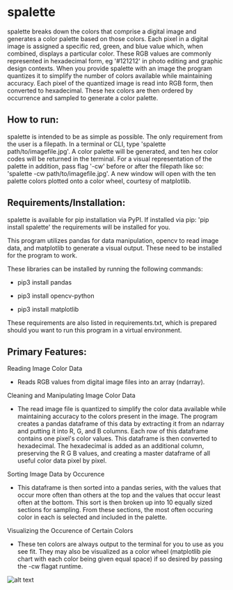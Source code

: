 # spalette

spalette breaks down the colors that comprise a digital image and generates a color palette based on those colors. Each pixel in a digital image is assigned a specific red, green, and blue value which, when combined, displays a particular color. These RGB values are commonly represented in hexadecimal form, eg '#121212' in photo editing and graphic design contexts. When you provide spalette with an image the program quantizes it to simplify the number of colors available while maintaining accuracy. Each pixel of the quantized image is read into RGB form, then converted to hexadecimal. These hex colors are then ordered by occurrence and sampled to generate a color palette.

## How to run:

spalette is intended to be as simple as possible. The only requirement from the user is a filepath. In a terminal or CLI, type 'spalette path/to/imagefile.jpg'. A color palette will be generated, and ten hex color codes will be returned in the terminal. For a visual representation of the palette in addition, pass flag '-cw' before or after the filepath like so: 'spalette -cw path/to/imagefile.jpg'. A new window will open with the ten palette colors plotted onto a color wheel, courtesy of matplotlib. 

## Requirements/Installation:

spalette is available for pip installation via PyPI. If installed via pip: 'pip install spalette' the requirements will be installed for you.

This program utilizes pandas for data manipulation, opencv to read image data,
and matplotlib to generate a visual output. These need to be installed for the program to work.

These libraries can be installed by running the following commands:

* pip3 install pandas

* pip3 install opencv-python

* pip3 install matplotlib

These requirements are also listed in requirements.txt, which is prepared should you want to run this program in a virtual environment. 

## Primary Features:

Reading Image Color Data
- Reads RGB values from digital image files into an array (ndarray).

Cleaning and Manipulating Image Color Data
- The read image file is quantized to simplify the color data available while maintaining accuracy to the colors present in the image. The program creates a pandas dataframe of this data by extracting it from an ndarray and putting it into R, G, and B columns. Each row of this dataframe contains one pixel's color values. This dataframe is then converted to hexadecimal. The hexadecimal is added as an additional column, preserving the R G B values, and creating a master dataframe of all useful color data pixel by pixel. 

Sorting Image Data by Occurence
- This dataframe is then sorted into a pandas series, with the values that occur more often than others at the top and the values that occur least often at the bottom. This sort is then broken up into 10 equally sized sections for sampling. From these sections, the most often occuring color in each is selected and included in the palette.
 
Visualizing the Occurence of Certain Colors
- These ten colors are always output to the terminal for you to use as you see fit. They may also be visualized as a color wheel (matplotlib pie chart with each color being given equal space) if so desired by passing the -cw flagat runtime.

![alt text](https://i.imgur.com/hrVCxEi.png)
